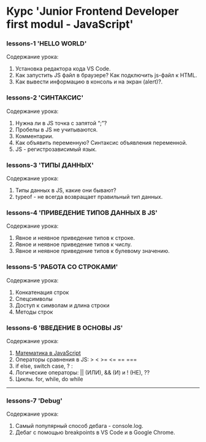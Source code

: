 # Курс 'Junior Frontend Developer first modul - JavaScript'

### lessons-1 'HELLO WORLD'

Содержание урока:

1.  Установка редактора кода VS Code.
2.  Как запустить JS файл в браузере? Как подключить js-файл к HTML.
3.  Как вывести информацию в консоль и на экран (alert)?.

### lessons-2 'СИНТАКСИС'

Содержание урока:

1. Нужна ли в JS точка с запятой “;”?
2. Пробелы в JS не учитываются.
3. Комментарии.
4. Как объявить переменную? Синтаксис объявления переменной.
5. JS - регистрозависимый язык.

### lessons-3 'ТИПЫ ДАННЫХ'

Содержание урока:

1. Типы данных в JS, какие они бывают?
2. typeof - не всегда возвращает правильный тип данных.

### lessons-4 'ПРИВЕДЕНИЕ ТИПОВ ДАННЫХ В JS'

Содержание урока:

1. Явное и неявное приведение типов к строке.
2. Явное и неявное приведение типов к числу.
3. Явное и неявное приведение типов к булевому значению.

### lessons-5 'РАБОТА СО СТРОКАМИ'

Содержание урока:

1. Конкатенация строк
2. Спецсимволы
3. Доступ к символам и длина строки
4. Методы строк

### lessons-6 'ВВЕДЕНИЕ В ОСНОВЫ JS'

Содержание урока:

1. [Математика в JavaScript](https://learn.javascript.ru/operators)
2. Операторы сравнения в JS: > < >= <= == ===
3. if else, switch case, ? :
4. Логические операторы: || (ИЛИ), && (И) и ! (НЕ), ??
5. Циклы. for, while, do while

---

### lessons-7 'Debug'

Содержание урока:

1. Самый популярный способ дебага - console.log.
2. Дебаг с помощью breakpoints в VS Code и в Google Chrome.